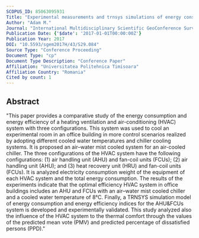 ```yaml
---
SCOPUS_ID: 85063095931
Title: "Experimental measurements and trnsys simulations of energy consumption and energy efficiency of HVAC systems in cooling mode in office buildings"
Author: "Adam M."
Journal: "International Multidisciplinary Scientific GeoConference Surveying Geology and Mining Ecology Management, SGEM"
Publication Date: {'$date': '2017-01-01T00:00:00Z'}
Publication Year: 2017
DOI: "10.5593/sgem2017H/43/S29.084"
Source Type: "Conference Proceeding"
Document Type: "cp"
Document Type Description: "Conference Paper"
Affiliation: "Universitatea Politehnica Timisoara"
Affiliation Country: "Romania"
Cited by count: 1
---
```


## Abstract
"This paper provides a comparative study of the energy consumption and energy efficiency of a heating ventilation and air-conditioning (HVAC) system with three configurations. This system was used to cool an experimental room in an office building in more control scenarios realized by adopting different cooled water temperatures and chiller cooling systems. It is proposed an air–water mist cooled system for an air-cooled chiller. The three configurations of the HVAC system have the following configurations: (1) air handling unit (AHU) and fan-coil units (FCUs); (2) air handling unit (AHU); and (3) heat recovery unit (HRU) and fan-coil units (FCUs). It is analyzed electricity consumption weight of the equipment of each HVAC system and the total energy consumption. The results of the experiments indicate that the optimal efficiency HVAC system in office buildings includes an AHU and FCUs with an air–water mist cooled chiller and a cooled water temperature of 8°C. Finally, a TRNSYS simulation model of energy consumption and energy efficiency indices for the AHU&FCUs system is developed and experimentally validated. This study analyzed also the influence of the HVAC system to the thermal comfort through the values of the predicted mean vote (PMV) and predicted percentage of dissatisfied persons (PPD)."
